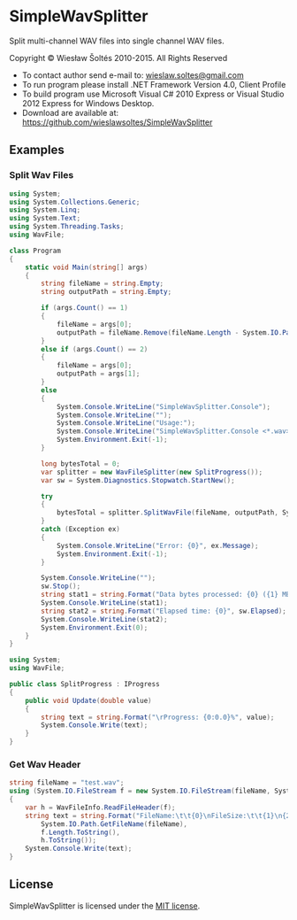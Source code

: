 # SimpleWavSplitter

Split multi-channel WAV files into single channel WAV files.

Copyright © Wiesław Šoltés 2010-2015. All Rights Reserved

* To contact author send e-mail to: wieslaw.soltes@gmail.com
* To run program please install .NET Framework Version 4.0, Client Profile
* To build program use Microsoft Visual C# 2010 Express or Visual Studio 2012 Express for Windows Desktop.
* Download are available at: https://github.com/wieslawsoltes/SimpleWavSplitter

## Examples

### Split Wav Files

```C#
using System;
using System.Collections.Generic;
using System.Linq;
using System.Text;
using System.Threading.Tasks;
using WavFile;

class Program
{
    static void Main(string[] args)
    {
        string fileName = string.Empty;
        string outputPath = string.Empty;

        if (args.Count() == 1)
        {
            fileName = args[0];
            outputPath = fileName.Remove(fileName.Length - System.IO.Path.GetFileName(fileName).Length);
        }
        else if (args.Count() == 2)
        {
            fileName = args[0];
            outputPath = args[1];
        }
        else
        {
            System.Console.WriteLine("SimpleWavSplitter.Console");
            System.Console.WriteLine("");
            System.Console.WriteLine("Usage:");
            System.Console.WriteLine("SimpleWavSplitter.Console <*.wav> [<OutputPath>]");
            System.Environment.Exit(-1);
        }

        long bytesTotal = 0;
        var splitter = new WavFileSplitter(new SplitProgress());
        var sw = System.Diagnostics.Stopwatch.StartNew();

        try
        {
            bytesTotal = splitter.SplitWavFile(fileName, outputPath, System.Threading.CancellationToken.None);
        }
        catch (Exception ex)
        {
            System.Console.WriteLine("Error: {0}", ex.Message);
            System.Environment.Exit(-1);
        }

        System.Console.WriteLine("");
        sw.Stop();
        string stat1 = string.Format("Data bytes processed: {0} ({1} MB)", bytesTotal, Math.Round((double)bytesTotal / (1024 * 1024), 1));
        System.Console.WriteLine(stat1);
        string stat2 = string.Format("Elapsed time: {0}", sw.Elapsed);
        System.Console.WriteLine(stat2);
        System.Environment.Exit(0);
    }
}
```

```C#
using System;
using WavFile;

public class SplitProgress : IProgress
{
    public void Update(double value)
    {
        string text = string.Format("\rProgress: {0:0.0}%", value);
        System.Console.Write(text);
    }
}
```

### Get Wav Header

```C#
string fileName = "test.wav";
using (System.IO.FileStream f = new System.IO.FileStream(fileName, System.IO.FileMode.Open, System.IO.FileAccess.Read))
{
    var h = WavFileInfo.ReadFileHeader(f);
    string text = string.Format("FileName:\t\t{0}\nFileSize:\t\t{1}\n{2}", 
        System.IO.Path.GetFileName(fileName),
        f.Length.ToString(),
        h.ToString());
    System.Console.Write(text);
}
```

## License

SimpleWavSplitter is licensed under the [MIT license](LICENSE.TXT).
